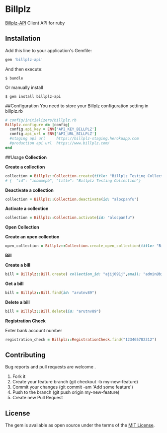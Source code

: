 # Billplz

[Billplz-API](https://www.billplz.com/api) Client API for ruby

## Installation

Add this line to your application's Gemfile:

```ruby
gem 'billplz-api'
```

And then execute:

```
$ bundle
```

Or manually install

```
$ gem install billplz-api
```

##Configuration
You need to store your Billplz configuration setting in billplz.rb
```ruby
# config/initializers/billplz.rb
Billplz.configure do |config|
  config.api_key = ENV['API_KEY_BILLPLZ']
  config.api_url = ENV['API_URL_BILLPLZ'] 
  #staging api url     https://billplz-staging.herokuapp.com 
  #production api url  https://www.billplz.com/
end
```

##Usage
**Collection**

**Create a collection**
```ruby
collection = Billplz::Collection.create(title: "Billplz Testing Collection")
# {  "id": "inbmmepb", "title": "Billplz Testing Collection"}
```

**Deactivate a collection**
```ruby
collection = Billplz::Collection.deactivate(id: "alocpanfu")
```

**Activate a collection**
```ruby
collection = Billplz::Collection.activate(id: "alocpanfu")
```

**Open Collection**

**Create an open collection**
```ruby
open_collection = Billplz::Collection.create_open_collection(title: "Billplz Testing Collection",description: "Maecenas eu placerat ante. Fusce ut neque justo, et aliquet enim. In hac habitasse platea dictumst.", amount: 299)
```

**Bill**

**Create a bill**
```ruby
bill = Billplz::Bill.create( collection_id: "ajij091j",email: "admin@billplz.com",name:"Admin BillPlz",amount: 200,callback_url: "billplz.com",description: "Shopping Items")
```

**Get a bill**
```ruby
bill = Billplz::Bill.find(id: "arutnv89")
```

**Delete a bill**
```ruby
bill = Billplz::Bill.delete(id: "arutnv89")
```

**Registration Check**

Enter bank account number
```ruby
registration_check = Billplz::RegistrationCheck.find("123465782312")
```


## Contributing

Bug reports and pull requests are welcome .

1. Fork it
2. Create your feature branch (git checkout -b my-new-feature)
3. Commit your changes (git commit -am 'Add some feature')
4. Push to the branch (git push origin my-new-feature)
5. Create new Pull Request

## License

The gem is available as open source under the terms of the [MIT License](http://opensource.org/licenses/MIT).
